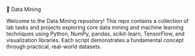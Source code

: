 🧠 Data Mining 

Welcome to the Data Mining repository! This repo contains a collection of lab tasks and projects exploring core data mining and machine learning techniques using Python, NumPy, pandas, scikit-learn, TensorFlow, and visualization libraries. Each script demonstrates a fundamental concept through practical, real-world datasets.
